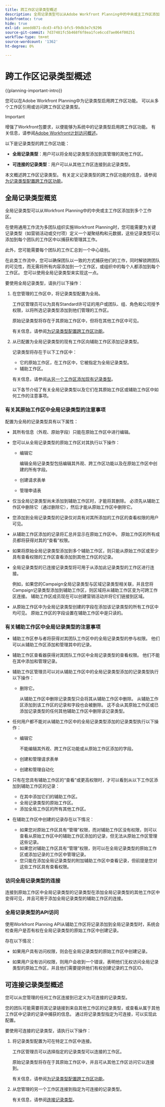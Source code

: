 ```yaml
---
title: 跨工作区记录类型概述
description: 全局记录类型可以从Adobe Workfront Planning中的中央或主工作区添加到多个工作区。
hidefromtoc: true
hide: true
exl-id: aeedd871-dcd3-4fb3-bfc5-99db3e7c9296
source-git-commit: 7d37481fc5b468f6f8ea1fce6ccd7ae064f00251
workflow-type: tm+mt
source-wordcount: '1362'
ht-degree: 0%

---
```


<!-- add these to the metadata, when making this public: 

feature: Workfront Planning
role: User, Admin
author: Alina
recommendations: noDisplay, noCatalog
-->

# 跨工作区记录类型概述

{{planning-important-intro}}

您可以在Adobe Workfront Planning中为记录类型启用跨工作区功能。 可以从多个工作区引用或访问跨工作区记录类型。

>[!IMPORTANT]
>
>增强了Workfront包要求，以便能够为系统中的记录类型启用跨工作区功能。 有关信息，请参阅[Adobe Workfront计划访问概述](/help/quicksilver/planning/access/access-overview.md)。


以下是记录类型的跨工作区功能：

* **全局记录类型**：用户可以将全局记录类型添加到其管理的其他工作区。

* **可连接的记录类型**：用户可以从其他工作区连接到此记录类型。

本文概述跨工作区记录类型。 有关定义记录类型的跨工作区功能的信息，请参阅[为记录类型配置跨工作区功能](/help/quicksilver/planning/architecture/configure-record-type-cross-workspace-capabilities.md)。

## 全局记录类型概览

全局记录类型可以从Workfront Planning中的中央或主工作区添加到多个工作区。

在使用通用工作流为多团队组织实施Workfront Planning时，您可能需要为关键记录类型（如营销活动或交付项）定义一个凝聚结构和元数据，这些记录类型可以添加到每个团队的工作区中以捕获和管理其工作。

此外，您可能需要每个团队的工作汇总到一个中心级别。

在此类工作流中，您可以确保团队以一致的方式捕获他们的工作，同时解锁跨团队的可见性，而无需将所有内容添加到一个工作区，或组织中的每个人都添加到每个工作区。 您可以使用全局记录类型来实现这一点。

要使用全局记录类型，请执行以下操作：

1. 在您管理的工作区中，将记录类型配置为全局。

   工作区管理员可以为具有Standard许可证的用户或团队、组、角色和公司授予权限，以将所选记录类型添加到他们管理的工作区。

   原始记录类型将存在于其原始工作区中，但将在其他工作区中可见。

   有关信息，请参阅[为记录类型配置跨工作区功能](/help/quicksilver/planning/architecture/configure-record-type-cross-workspace-capabilities.md)。
1. 从已配置为全局记录类型的现有工作区向辅助工作区添加记录类型。

   记录类型将存在于以下工作区中：

   * 它的原始工作区，在工作区中，它被指定为全局记录类型。
   * 辅助工作区。

   有关信息，请参阅[从另一个工作区添加现有记录类型](/help/quicksilver/planning/architecture/add-existing-record-types-from-another-workspace.md)。

   以下各节介绍了有关全局记录类型以及它们在其原始工作区或辅助工作区中如何工作的注意事项。

### 有关其原始工作区中全局记录类型的注意事项

配置为全局的记录类型具有以下属性：

* 其所有信息（外观、原始字段）只能在原始工作区中进行编辑。

* 您可以从全局记录类型的原始工作区对其执行以下操作：

   * 编辑它

     编辑全局记录类型包括编辑其外观、跨工作区功能以及在原始工作区中创建的所有字段。
   * 创建请求表单
   * 管理申请表

* 仅当全局记录类型尚未添加到辅助工作区时，才能将其删除。 必须先从辅助工作区中删除它（通过删除它），然后才能从原始工作区中删除它。
* 您添加到全局记录类型的记录仅对具有对其所添加的工作区的查看权限的用户可见。
* 从辅助工作区添加的记录将汇总并显示在原始工作区中。 原始工作区的所有成员都将获得对其的“查看”权限。
* 如果将原始全局记录类型添加到多个辅助工作区，则只能从原始工作区或至少具有查看权限的工作区查看添加到其他工作区的记录。
* 全局记录类型的已连接记录类型将可用于从添加此记录类型的工作区进行连接。

  例如，如果您的Campaign全局记录类型与区域记录类型相关联，并且您将Campaign记录类型添加到辅助工作区，则区域将从辅助工作区变为可跨工作区连接。 辅助工作区成员现在可以创建营销活动并将它们链接到区域。

* 从原始工作区中为全局记录类型创建的字段在添加该记录类型的所有工作区中均可见。 原始工作区的字段设置在辅助工作区中是只读的。

### 有关辅助工作区中全局记录类型的注意事项

* 辅助工作区参与者将获得对其团队工作区中的全局记录类型的参与权限。 他们可以从辅助工作区添加和管理其中的记录。

* 辅助工作区查看器获得对其团队工作区中全局记录类型的查看权限。 他们不能在其中添加和管理记录。

* 辅助工作区管理员可以对从辅助工作区中的全局记录类型添加的记录类型执行以下操作：

   * 删除它。

     从辅助工作区中删除记录类型只会将其从辅助工作区中删除。 从辅助工作区添加到该工作区的记录和字段也会被删除。 这不会从其原始工作区或已添加记录类型的任何其他辅助工作区中删除该记录类型。

  <!--These two capabilities will come later - and edit some of the bullets below after these capabilities are released:
    * Add new fields
        Fields added to a global record from a secondary workspace are visible only from the secondary workspace. 
    * Share it
    * Add request forms to it
    * Add automations to it-->

* 任何用户都不能对从辅助工作区中的全局记录类型添加的记录类型执行以下操作：

   * 编辑它

     不能编辑其外观、跨工作区功能或从原始工作区添加的字段。
   * 创建和管理请求表单
   * 创建和管理自动化

* 只有在您具有辅助工作区的“查看”或更高权限时，才可以看到从以下工作区添加到辅助工作区的记录：

   * 在其中添加它们的辅助工作区。
   * 全局记录类型的原始工作区。
   * 添加全局工作区的所有其他工作区。

* 在辅助工作区中创建的记录存在以下情况：

   * 如果您对原始工作区具有“管理”权限，而对辅助工作区没有权限，则可以查看从原始工作区中的辅助工作区添加的记录，但无法从原始工作区管理这些记录。
   * 如果您对辅助工作区具有“管理”权限，则可以在全局记录类型的原始工作区或添加记录的工作区中管理记录。
   * 您只能在添加全局记录类型的附加辅助工作区中查看记录，但前提是您对这些工作区具有查看权限。

### 访问全局记录类型的连接

连接到原始工作区中全局记录类型的记录类型在添加全局记录类型的其他工作区中变得可见，并且可用于添加全局记录类型的辅助工作区的连接。

### 全局记录类型的API访问

使用Workfront Planning API从辅助工作区将记录添加到全局记录类型时，系统会检查用户是否有权在全局记录类型的原始工作区中创建记录。

存在以下情况：

* 如果用户具有访问权限，则会在全局记录类型的原始工作区中创建记录。

* 如果用户没有访问权限，则用户会收到一个错误，表明他们无权访问全局记录类型的原始工作区，并且他们需要提供他们有权创建记录的工作区ID。

## 可连接记录类型概述

您可以从您管理的任何工作区连接到已定义为可连接的记录类型。

您的团队可能需要将其记录链接到来自其他工作区的记录类型，或查看从属于其他工作区中记录的记录中捕获的信息。 通过将记录类型指定为可连接，可以实现此配置。

要使用可连接的记录类型，请执行以下操作：

1. 将记录类型配置为可在特定工作区中连接。

   工作区管理员可以选择指定的记录类型可以连接的工作区。

   原始记录类型将存在于其原始工作区中，并且可从其他工作区访问它以连接到。

   有关信息，请参阅[为记录类型配置跨工作区功能](/help/quicksilver/planning/architecture/configure-record-type-cross-workspace-capabilities.md)。
1. 从您管理的另一个工作区连接到指定为可连接的记录类型。

   有关信息，请参阅[连接记录类型](/help/quicksilver/planning/architecture/connect-record-types.md)。
